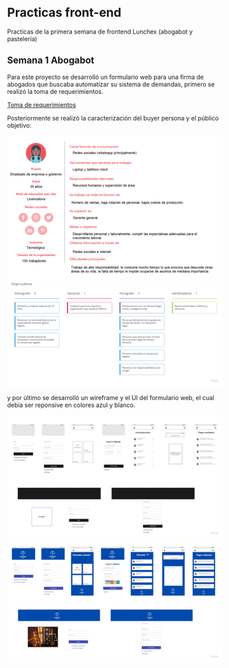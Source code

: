 # Practicas front-end 
Practicas de la primera semana de frontend Lunchex (abogabot y pastelería)

## Semana 1 Abogabot 

Para este proyecto se desarrolló un formulario web para una firma de abogados que buscaba automatizar su sistema de demandas, primero se realizó la toma de requerimientos. 

[Toma de requerimientos](https://github.com/Unravelrs/Practicas-front-end/blob/main/Abogabot/Toma%20de%20requerimientos.doc)

Posteriormente se realizó la caracterización del buyer persona y el público objetivo:

![Buyer persona](/Abogabot/Buyer%20persona.png)
![publíco objetivo](/Abogabot/Publico%20objetivo.jpg)

y por último se desarrolló un wireframe y el UI del formulario web, el cual debía ser reponsive en colores azul y blanco.

![wireframe](/Abogabot/Wireframe.jpg)
![wireframe](/Abogabot/UI.jpg)